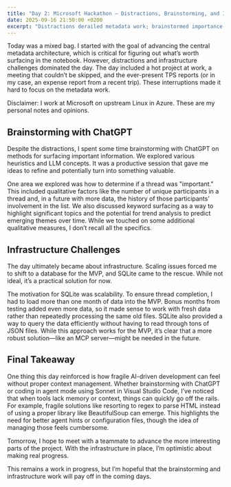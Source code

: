 ```yaml
---
title: "Day 2: Microsoft Hackathon — Distractions, Brainstorming, and Infrastructure"
date: 2025-09-16 21:50:00 +0200
excerpt: "Distractions derailed metadata work; brainstormed importance heuristics and moved the MVP to SQLite for scale."
---
```


Today was a mixed bag. I started with the goal of advancing the central metadata architecture, which is critical for figuring out what’s worth surfacing in the notebook. However, distractions and infrastructure challenges dominated the day. The day included a hot project at work, a meeting that couldn’t be skipped, and the ever-present TPS reports (or in my case, an expense report from a recent trip). These interruptions made it hard to focus on the metadata work.

Disclaimer: I work at Microsoft on upstream Linux in Azure. These are my personal notes and opinions.

## Brainstorming with ChatGPT

Despite the distractions, I spent some time brainstorming with ChatGPT on methods for surfacing important information. We explored various heuristics and LLM concepts. It was a productive session that gave me ideas to refine and potentially turn into something valuable.

One area we explored was how to determine if a thread was "important." This included qualitative factors like the number of unique participants in a thread and, in a future with more data, the history of those participants’ involvement in the list. We also discussed keyword surfacing as a way to highlight significant topics and the potential for trend analysis to predict emerging themes over time. While we touched on some additional qualitative measures, I don’t recall all the specifics.

## Infrastructure Challenges

The day ultimately became about infrastructure. Scaling issues forced me to shift to a database for the MVP, and SQLite came to the rescue. While not ideal, it’s a practical solution for now.

The motivation for SQLite was scalability. To ensure thread completion, I had to load more than one month of data into the MVP. Bonus months from testing added even more data, so it made sense to work with fresh data rather than repeatedly processing the same old files. SQLite also provided a way to query the data efficiently without having to read through tons of JSON files. While this approach works for the MVP, it’s clear that a more robust solution—like an MCP server—might be needed in the future.

## Final Takeaway

One thing this day reinforced is how fragile AI-driven development can feel without proper context management. Whether brainstorming with ChatGPT or coding in agent mode using Sonnet in Visual Studio Code, I’ve noticed that when tools lack memory or context, things can quickly go off the rails. For example, fragile solutions like resorting to regex to parse HTML instead of using a proper library like BeautifulSoup can emerge. This highlights the need for better agent hints or configuration files, though the idea of managing those feels cumbersome.

Tomorrow, I hope to meet with a teammate to advance the more interesting parts of the project. With the infrastructure in place, I’m optimistic about making real progress.

This remains a work in progress, but I’m hopeful that the brainstorming and infrastructure work will pay off in the coming days.

